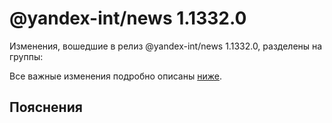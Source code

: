 # @yandex-int/news 1.1332.0

<!-- ЧЕЛОВЕЧЕСКОЕ ВСТУПЛЕНИЕ -->

Изменения, вошедшие в релиз @yandex-int/news 1.1332.0, разделены на группы:

Все важные изменения подробно описаны [ниже](#Пояснения).

## Пояснения

